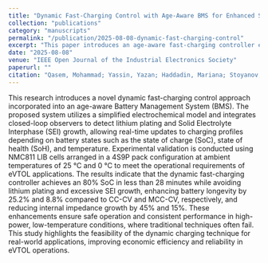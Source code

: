 ```yaml
---
title: "Dynamic Fast-Charging Control with Age-Aware BMS for Enhanced Safety and Efficiency in Li-ion Batteries (Under Review)"
collection: "publications"
category: "manuscripts"
permalink: "/publication/2025-08-08-dynamic-fast-charging-control"
excerpt: "This paper introduces an age-aware fast-charging controller embedded in a BMS that leverages a simplified electrochemical model with closed-loop observers to detect lithium plating and SEI growth and adapt the charging profile in real time."
date: "2025-08-08"
venue: "IEEE Open Journal of the Industrial Electronics Society"
paperurl: ""
citation: "Qasem, Mohammad; Yassin, Yazan; Haddadin, Mariana; Stoyanov, Stoyan; Al-Hallaj, Said; Krishnamurthy, Mahesh. (2025). \"Dynamic Fast-Charging Control with Age-Aware BMS for Enhanced Safety and Efficiency in Li-ion Batteries.\" <i>IEEE OJIES</i>."
---
```

This research introduces a novel dynamic fast-charging control approach incorporated into an age-aware Battery Management System (BMS). The proposed system utilizes a simplified electrochemical model and integrates closed-loop observers to detect lithium plating and Solid Electrolyte Interphase (SEI) growth, allowing real-time updates to charging profiles depending on battery states such as the state of charge (SoC), state of health (SoH), and temperature. Experimental validation is conducted using NMC811 LIB cells arranged in a 4S9P pack configuration at ambient temperatures of 25 °C and 0 °C to meet the operational requirements of eVTOL applications. The results indicate that the dynamic fast-charging controller achieves an 80\% SoC in less than 28 minutes while avoiding lithium plating and excessive SEI growth, enhancing battery longevity by 25.2% and 8.8% compared to CC-CV and MCC-CV, respectively, and reducing internal impedance growth by 45% and 15%. These enhancements ensure safe operation and consistent performance in high-power, low-temperature conditions, where traditional techniques often fail. This study highlights the feasibility of the dynamic charging technique for real-world applications, improving economic efficiency and reliability in eVTOL operations.
